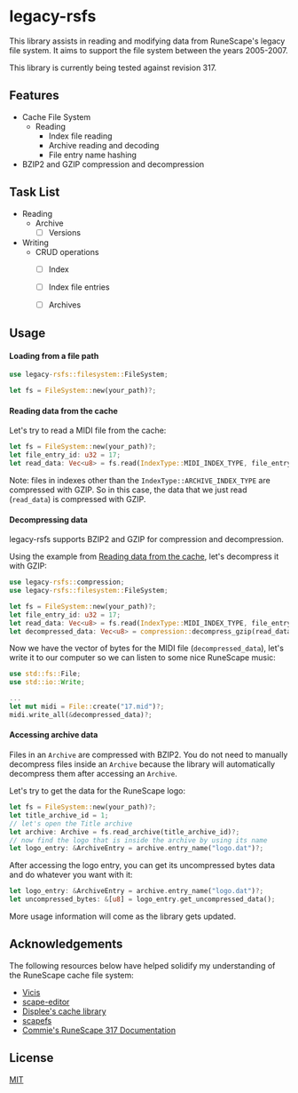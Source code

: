 # legacy-rsfs

This library assists in reading and modifying data from RuneScape's legacy file system.
It aims to support the file system between the years 2005-2007. 

This library is currently being tested against revision 317.

## Features

* Cache File System
    * Reading
        * Index file reading
        * Archive reading and decoding
        * File entry name hashing
* BZIP2 and GZIP compression and decompression

## Task List

* Reading
    * Archive
        * [ ] Versions
* Writing
    * CRUD operations
        * [ ] Index
        * [ ] Index file entries
        * [ ] Archives


## Usage


#### Loading from a file path
```rust
use legacy-rsfs::filesystem::FileSystem;

let fs = FileSystem::new(your_path)?;
```

#### Reading data from the cache

Let's try to read a MIDI file from the cache:

```rust
let fs = FileSystem::new(your_path)?;
let file_entry_id: u32 = 17;
let read_data: Vec<u8> = fs.read(IndexType::MIDI_INDEX_TYPE, file_entry_id)?;
```

Note: files in indexes other than the `IndexType::ARCHIVE_INDEX_TYPE` are compressed with
GZIP. So in this case, the data that we just read (`read_data`) is compressed with GZIP.
#### Decompressing data

legacy-rsfs supports BZIP2 and GZIP for compression and decompression.

Using the example from [Reading data from the cache](#reading-data-from-the-cache), let's decompress it with GZIP:
```rust
use legacy-rsfs::compression;
use legacy-rsfs::filesystem::FileSystem;

let fs = FileSystem::new(your_path)?;
let file_entry_id: u32 = 17;
let read_data: Vec<u8> = fs.read(IndexType::MIDI_INDEX_TYPE, file_entry_id)?;
let decompressed_data: Vec<u8> = compression::decompress_gzip(read_data)?;
```

Now we have the vector of bytes for the MIDI file (`decompressed_data`), let's write it to our computer so we can listen to some nice RuneScape music:

```rust
use std::fs::File;
use std::io::Write;

...
let mut midi = File::create("17.mid")?;
midi.write_all(&decompressed_data)?;
```
#### Accessing archive data

Files in an `Archive` are compressed with BZIP2. 
You do not need to manually decompress files inside an `Archive` because
the library will automatically decompress them after accessing an `Archive`.

Let's try to get the data for the RuneScape logo:

```rust
let fs = FileSystem::new(your_path)?;
let title_archive_id = 1;
// let's open the Title archive
let archive: Archive = fs.read_archive(title_archive_id)?;
// now find the logo that is inside the archive by using its name
let logo_entry: &ArchiveEntry = archive.entry_name("logo.dat")?;
```
After accessing the logo entry, you can get its uncompressed bytes data and do whatever you want with it:

```rust
let logo_entry: &ArchiveEntry = archive.entry_name("logo.dat")?;
let uncompressed_bytes: &[u8] = logo_entry.get_uncompressed_data();
```

More usage information will come as the library gets updated.

## Acknowledgements
The following resources below have helped solidify my understanding of the RuneScape cache file system:

* [Vicis](https://github.com/apollo-rsps/Vicis)
* [scape-editor](https://github.com/scape-tools/scape-editor)
* [Displee's cache library](https://github.com/Displee/rs-cache-library)
* [scapefs](https://github.com/Velocity-/scapefs)
* [Commie's RuneScape 317 Documentation](https://sites.google.com/site/commiesrunescapedocumentation/)

## License
[MIT](https://choosealicense.com/licenses/mit/)